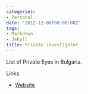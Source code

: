 ```yaml
---
categories:
- Personal
date: "2012-12-06T00:00:00Z"
tags:
- Markdown
- Jekyll
title: Private investigator
---
```


List of Private Eyes in Bulgaria.

Links:

- [Website](http://www.chasten-detektiv.com)
